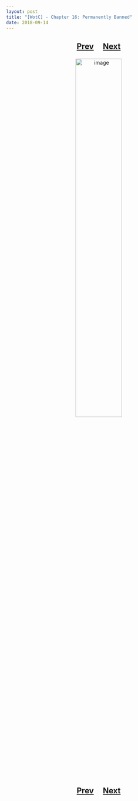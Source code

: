 ```yaml
---
layout: post
title: "[WotC] - Chapter 16: Permanently Banned"
date: 2018-09-14
---
```


<h2>
  <p style="text-align:center;">
    <a href="/wingsofthechorus/archive/2018/09/09/chapter15">Prev</a>
    &nbsp;&nbsp;&nbsp;
    <a href="/wingsofthechorus/archive/">Next</a>
  </p>
</h2>

<p style="text-align:center;">
  <img src="/wingsofthechorus/images/comics/c16.png" width="50%" alt="image"/>
</p>

<h2>
  <p style="text-align:center;">
    <a href="/wingsofthechorus/archive/2018/09/09/chapter15">Prev</a>
    &nbsp;&nbsp;&nbsp;
    <a href="/wingsofthechorus/archive/">Next</a>
  </p>
</h2>
